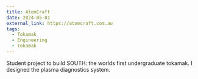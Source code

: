 ```yaml
---
title: AtomCraft
date: 2024-05-01
external_link: https://atomcraft.com.au
tags:
  - Tokamak
  - Engineering
  - Tokamak
---
```


Student project to build SOUTH: the worlds first undergraduate tokamak. I designed the plasma diagnostics system.

<!--more-->
